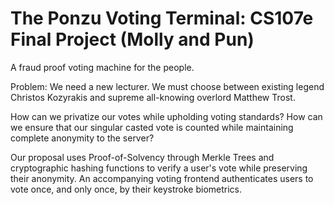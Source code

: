 # The Ponzu Voting Terminal: CS107e Final Project (Molly and Pun)

A fraud proof voting machine for the people. 

Problem: We need a new lecturer. We must choose between existing legend Christos Kozyrakis and supreme all-knowing overlord Matthew Trost. 

How can we privatize our votes while upholding voting standards?
How can we ensure that our singular casted vote is counted while maintaining complete anonymity to the server?

Our proposal uses Proof-of-Solvency through Merkle Trees and cryptographic hashing functions to verify a user's vote while preserving their anonymity. An accompanying voting frontend authenticates users to vote once, and only once, by their keystroke biometrics. 
